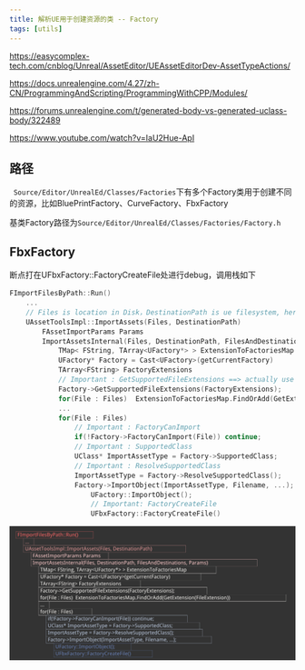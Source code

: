 ```yaml
---
title: 解析UE用于创建资源的类 -- Factory
tags: [utils]
---
```

<!--truncate-->

https://easycomplex-tech.com/cnblog/Unreal/AssetEditor/UEAssetEditorDev-AssetTypeActions/

https://docs.unrealengine.com/4.27/zh-CN/ProgrammingAndScripting/ProgrammingWithCPP/Modules/

https://forums.unrealengine.com/t/generated-body-vs-generated-uclass-body/322489



https://www.youtube.com/watch?v=IaU2Hue-ApI

## 路径

` Source/Editor/UnrealEd/Classes/Factories`下有多个Factory类用于创建不同的资源，比如BluePrintFactory、CurveFactory、FbxFactory

基类Factory路径为`Source/Editor/UnrealEd/Classes/Factories/Factory.h`



## FbxFactory

断点打在UFbxFactory::FactoryCreateFile处进行debug，调用栈如下

```c++
FImportFilesByPath::Run()
    ...
    // Files is location in Disk，DestinationPath is ue filesystem, here is /Game/MyContent
    UAssetToolsImpl::ImportAssets(Files, DestinationPath)
        FAssetImportParams Params
        ImportAssetsInternal(Files, DestinationPath, FilesAndDestinations, Params)
            TMap< FString, TArray<UFactory*> > ExtensionToFactoriesMap
            UFactory* Factory = Cast<UFactory>(getCurrentFactory)
            TArray<FString> FactoryExtensions
            // Important : GetSupportedFileExtensions ==> actually use Formats
            Factory->GetSupportedFileExtensions(FactoryExtensions);
            for(File : Files)  ExtensionToFactoriesMap.FindOrAdd(GetExtension(FileExtension))
            ...
            for(File : Files)
                // Important : FactoryCanImport
                if(!Factory->FactoryCanImport(File)) continue;
                // Important : SupportedClass
                UClass* ImportAssetType = Factory->SupportedClass;
                // Important : ResolveSupportedClass
                ImportAssetType = Factory->ResolveSupportedClass();
                Factory->ImportObject(ImportAssetType, Filename, ...);
                    UFactory::ImportObject();
                    // Important: FactoryCreateFile
                    UFbxFactory::FactoryCreateFile()
```

![image-20240210143326729](Factory.assets/image-20240210143326729.png)



